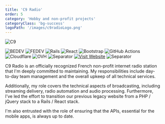 ```yaml
---
title: 'C9 Radio'
order: 5
category: 'Hobby and non-profit projects'
categoryClass: 'bg-success'
logoPath: '/images/c9radioLogo.png'
---
```


![C9](/images/c9Screenshot.png#portfolio-image)

![BEDEV](https://img.shields.io/badge/Back_End_Development-red?style=for-the-badge&logoColor=white#portfolio-badge)
![FEDEV](https://img.shields.io/badge/Front_End_Development-green?style=for-the-badge&logoColor=white#portfolio-badge)
![Rails](https://img.shields.io/badge/rails-%23CC0000.svg?style=for-the-badge&logo=ruby-on-rails&logoColor=white#portfolio-badge)
![React](https://img.shields.io/badge/react-%2320232a.svg?style=for-the-badge&logo=react&logoColor=%2361DAFB#portfolio-badge)
![Bootstrap](https://img.shields.io/badge/bootstrap-%238511FA.svg?style=for-the-badge&logo=bootstrap&logoColor=white#portfolio-badge)
![GitHub Actions](https://img.shields.io/badge/actions-%232671E5.svg?style=for-the-badge&logo=githubactions&logoColor=white#portfolio-badge)
![Cloudflare](https://img.shields.io/badge/Cloudflare-F38020?style=for-the-badge&logo=Cloudflare&logoColor=white#portfolio-badge)
![OVH](https://img.shields.io/badge/ovh-%23123F6D.svg?style=for-the-badge&logo=ovh&logoColor=#123F6D#portfolio-badge)
![Separator](#portfolio-separator)
[![Visit Website](https://img.shields.io/badge/🔗-C9_RADIO_WEBSITE-10102b.svg?style=for-the-badge#portfolio-badge)](https://www.c9.fr)
![Separator](#portfolio-separator)

C9 Radio is an officially recognized French non-profit internet radio station that I'm deeply committed to maintaining. My responsibilities include day-to-day team management and the overall upkeep of all technical services.

Additionally, my role covers the technical aspects of broadcasting, including streaming delivery, radio automation and audio processing. Furthermore, I've led the effort to transition our previous legacy website from a PHP / jQuery stack to a Rails / React stack.

I'm also entrusted with the role of ensuring that the APIs, essential for the mobile apps, is always up to date.
